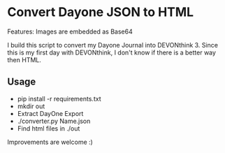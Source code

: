 # Convert Dayone JSON to HTML

Features: Images are embedded as Base64

I build this script to convert my Dayone Journal into DEVONthink 3.
Since this is my first day with DEVONthink, I don't know if there is a better way then HTML.

## Usage
 * pip install -r requirements.txt
 * mkdir out
 * Extract DayOne Export
 * ./converter.py Name.json
 * Find html files in ./out


Improvements are welcome :)
